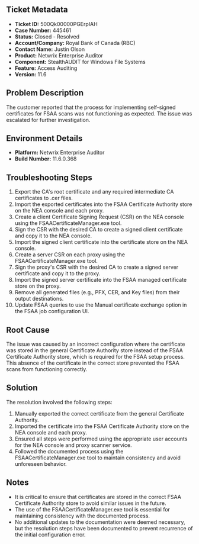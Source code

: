 ## Ticket Metadata
- **Ticket ID:** 500Qk00000PGErpIAH
- **Case Number:** 445461
- **Status:** Closed - Resolved
- **Account/Company:** Royal Bank of Canada (RBC)
- **Contact Name:** Justin Olson
- **Product:** Netwrix Enterprise Auditor
- **Component:** StealthAUDIT for Windows File Systems
- **Feature:** Access Auditing
- **Version:** 11.6

## Problem Description
The customer reported that the process for implementing self-signed certificates for FSAA scans was not functioning as expected. The issue was escalated for further investigation.

## Environment Details
- **Platform:** Netwrix Enterprise Auditor
- **Build Number:** 11.6.0.368

## Troubleshooting Steps
1. Export the CA's root certificate and any required intermediate CA certificates to .cer files.
2. Import the exported certificates into the FSAA Certificate Authority store on the NEA console and each proxy.
3. Create a client Certificate Signing Request (CSR) on the NEA console using the FSAACertificateManager.exe tool.
4. Sign the CSR with the desired CA to create a signed client certificate and copy it to the NEA console.
5. Import the signed client certificate into the certificate store on the NEA console.
6. Create a server CSR on each proxy using the FSAACertificateManager.exe tool.
7. Sign the proxy's CSR with the desired CA to create a signed server certificate and copy it to the proxy.
8. Import the signed server certificate into the FSAA managed certificate store on the proxy.
9. Remove all generated files (e.g., PFX, CER, and Key files) from their output destinations.
10. Update FSAA queries to use the Manual certificate exchange option in the FSAA job configuration UI.

## Root Cause
The issue was caused by an incorrect configuration where the certificate was stored in the general Certificate Authority store instead of the FSAA Certificate Authority store, which is required for the FSAA setup process. This absence of the certificate in the correct store prevented the FSAA scans from functioning correctly.

## Solution
The resolution involved the following steps:
1. Manually exported the correct certificate from the general Certificate Authority.
2. Imported the certificate into the FSAA Certificate Authority store on the NEA console and each proxy.
3. Ensured all steps were performed using the appropriate user accounts for the NEA console and proxy scanner service.
4. Followed the documented process using the FSAACertificateManager.exe tool to maintain consistency and avoid unforeseen behavior.

## Notes
- It is critical to ensure that certificates are stored in the correct FSAA Certificate Authority store to avoid similar issues in the future.
- The use of the FSAACertificateManager.exe tool is essential for maintaining consistency with the documented process.
- No additional updates to the documentation were deemed necessary, but the resolution steps have been documented to prevent recurrence of the initial configuration error.